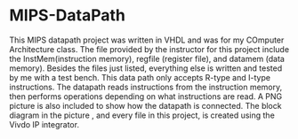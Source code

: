 # MIPS-DataPath

This MIPS datapath project was written in VHDL and was for my COmputer Architecture class. The file provided by the instructor for this project include the InstMem(instruction memory), regfile (register file), and datamem (data memory). Besides the files just listed, everything else is written and tested by me with a test bench. This data path only accepts R-type and I-type instructions. The datapath reads instructions from the instruction memory, then performs operations depending on what instructions are read. A PNG picture is also included to show how the datapath is connected. The block diagram in the picture , and every file in this project, is created using the Vivdo IP integrator. 
